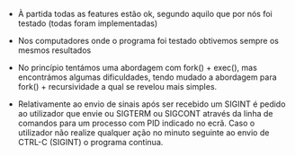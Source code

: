 - À partida todas as features estão ok, segundo aquilo que por nós foi testado (todas foram implementadas)

- Nos computadores onde o programa foi testado obtivemos sempre os mesmos resultados

- No princípio tentámos uma abordagem com fork() + exec(), mas encontrámos algumas dificuldades, tendo 
mudado a abordagem para fork() + recursividade a qual se revelou mais simples.

- Relativamente ao envio de sinais após ser recebido um SIGINT é pedido ao utilizador que envie ou 
SIGTERM ou SIGCONT através da linha de comandos para um processo com PID indicado no ecrã.
Caso o utilizador não realize qualquer ação no minuto seguinte ao envio de CTRL-C (SIGINT) o programa 
continua. 

